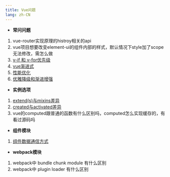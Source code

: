 ```yaml
---
title: Vue问题
lang: zh-CN
---
```


- **常问问题**
1. vue-router实现原理的histroy相关的api
2. vue项目想要改变element-ui的组件内部的样式，默认情况下style加了scope无法修改，需怎么做
3. [v-if 和 v-for优先级](./VUE/FAQs/priorityVifWithVfor.md)
4. [vue渐进式](./VUE/FAQs/progressive.md)
5. [性能优化](./VUE/FAQs/optimizationPerformance.md)
5. [优雅降级和渐进增强](./VUE/FAQs/gracefulDegradationAndGradualEnhancement.md)


- **实例选项**
1. [extend(s)与mixins差异](./VUE/Example/diffExtend(s)WithMixins.md)
2. [created与activated差异](./VUE/Example/diffCreatedWithActivated.md)
3. vue的computed跟普通的函数有什么区别吗，computed怎么实现缓存的，有看过源码吗


- **组件模块**
1. [组件数据通信方式](./VUE/Component/introduction.md)

- **webpack模块**
1. webpack中 bundle chunk module 有什么区别
2. webpack中 plugin loader 有什么区别
